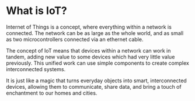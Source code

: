 # What is IoT?

Internet of Things is a concept, where everything within a network is connected. The network can be as large as the whole world, and as small as two microcontrollers connected via an ethernet cable.

The concept of IoT means that devices within a network can work in tandem, adding new value to some devices which had very little value previously. This unified work can use simple components to create complex interconnected systems.

It is just like a magic that turns everyday objects into smart, interconnected devices, allowing them to communicate, share data, and bring a touch of enchantment to our homes and cities.

